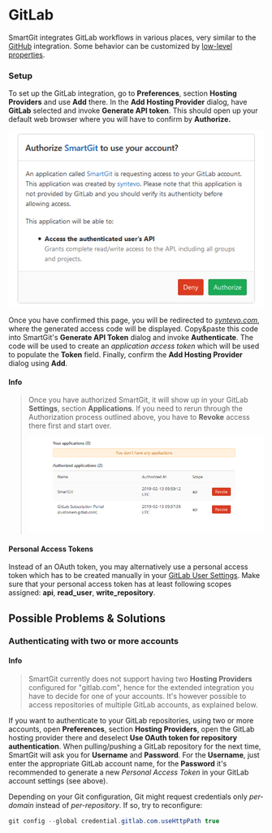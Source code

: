 # GitLab

SmartGit integrates GitLab workflows in various places, very similar to
the [GitHub](GitHub-integration.md)
integration. Some behavior can be customized by [low-level properties](System-Properties.md).

### Setup

To set up the GitLab integration, go to **Preferences**, section
**Hosting Providers** and use **Add** there. In the **Add Hosting
Provider** dialog, have **GitLab** selected and invoke **Generate API
token**. This should open up your default web browser where you will
have to confirm by **Authorize.**

**![](attachments/53215471/53215474.png)**

Once you have confirmed this page, you will be redirected to
*[syntevo.com](http://syntevo.com)*, where the generated access code
will be displayed. Copy&paste this code into SmartGit's **Generate API
Token** dialog and invoke **Authenticate**. The code will be used to
create an *application access token* which will be used to populate the
**Token** field. Finally, confirm the **Add Hosting Provider** dialog
using **Add**.

#### Info
> Once you have authorized SmartGit, it will show up in your GitLab
> **Settings**, section **Applications**. If you need to rerun through the
> Authorization process outlined above, you have to **Revoke** access
> there first and start over.
> 
> ![](attachments/53215471/53215472.png)

#### Personal Access Tokens

Instead of an OAuth token, you may alternatively use a personal access token which has to be created manually in your [GitLab User Settings](https://gitlab.com/-/profile/personal_access_tokens).
Make sure that your personal access token has at least following scopes assigned:
**api**, **read_user**, **write_repository**.

## Possible Problems & Solutions

### Authenticating with two or more accounts

#### Info
> SmartGit currently does not support having two **Hosting Providers**
> configured for "gitlab.com", hence for the extended integration
> you have to decide for one of your accounts. It's
> however possible to access repositories of multiple GitLab accounts, as
> explained below.

If you want to authenticate to your GitLab repositories, using two or
more accounts, open **Preferences**, section **Hosting Providers**, open
the GitLab hosting provider there and deselect **Use OAuth token for
repository authentication**. When pulling/pushing a GitLab repository
for the next time, SmartGit will ask you for **Username** and
**Password**. For the **Username**, just enter the appropriate GitLab
account name, for the **Password** it's recommended to generate a new
*Personal Access Token* in your GitLab account settings (see above).

Depending on your Git configuration, Git might request credentials only
*per-domain* instead of *per-repository*. If so, try to reconfigure:

``` java
git config --global credential.gitlab.com.useHttpPath true
```

